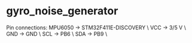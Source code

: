 # gyro_noise_generator
Pin connections: MPU6050 -> STM32F411E-DISCOVERY \\
VCC -> 3/5 V \\
GND -> GND \\
SCL -> PB6 \\
SDA -> PB9 \\

